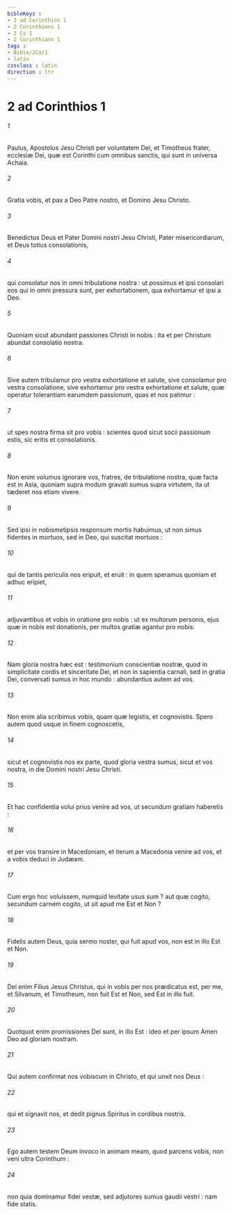 ```yaml
---
bibleKeys : 
- 2 ad Corinthios 1
- 2 Corinthiens 1
- 2 Co 1
- 2 Corinthians 1
tags : 
- Bible/2Co/1
- latin
cssclass : latin
direction : ltr
---
```


# 2 ad Corinthios 1

###### 1
Paulus, Apostolus Jesu Christi per voluntatem Dei, et Timotheus frater, ecclesiæ Dei, quæ est Corinthi cum omnibus sanctis, qui sunt in universa Achaia.
###### 2
Gratia vobis, et pax a Deo Patre nostro, et Domino Jesu Christo.
###### 3
Benedictus Deus et Pater Domini nostri Jesu Christi, Pater misericordiarum, et Deus totius consolationis,
###### 4
qui consolatur nos in omni tribulatione nostra : ut possimus et ipsi consolari eos qui in omni pressura sunt, per exhortationem, qua exhortamur et ipsi a Deo.
###### 5
Quoniam sicut abundant passiones Christi in nobis : ita et per Christum abundat consolatio nostra.
###### 6
Sive autem tribulamur pro vestra exhortatione et salute, sive consolamur pro vestra consolatione, sive exhortamur pro vestra exhortatione et salute, quæ operatur tolerantiam earumdem passionum, quas et nos patimur :
###### 7
ut spes nostra firma sit pro vobis : scientes quod sicut socii passionum estis, sic eritis et consolationis.
###### 8
Non enim volumus ignorare vos, fratres, de tribulatione nostra, quæ facta est in Asia, quoniam supra modum gravati sumus supra virtutem, ita ut tæderet nos etiam vivere.
###### 9
Sed ipsi in nobismetipsis responsum mortis habuimus, ut non simus fidentes in mortuos, sed in Deo, qui suscitat mortuos :
###### 10
qui de tantis periculis nos eripuit, et eruit : in quem speramus quoniam et adhuc eripiet,
###### 11
adjuvantibus et vobis in oratione pro nobis : ut ex multorum personis, ejus quæ in nobis est donationis, per multos gratiæ agantur pro nobis.
###### 12
Nam gloria nostra hæc est : testimonium conscientiæ nostræ, quod in simplicitate cordis et sinceritate Dei, et non in sapientia carnali, sed in gratia Dei, conversati sumus in hoc mundo : abundantius autem ad vos.
###### 13
Non enim alia scribimus vobis, quam quæ legistis, et cognovistis. Spero autem quod usque in finem cognoscetis,
###### 14
sicut et cognovistis nos ex parte, quod gloria vestra sumus, sicut et vos nostra, in die Domini nostri Jesu Christi.
###### 15
Et hac confidentia volui prius venire ad vos, ut secundum gratiam haberetis :
###### 16
et per vos transire in Macedoniam, et iterum a Macedonia venire ad vos, et a vobis deduci in Judæam.
###### 17
Cum ergo hoc voluissem, numquid levitate usus sum ? aut quæ cogito, secundum carnem cogito, ut sit apud me Est et Non ?
###### 18
Fidelis autem Deus, quia sermo noster, qui fuit apud vos, non est in illo Est et Non.
###### 19
Dei enim Filius Jesus Christus, qui in vobis per nos prædicatus est, per me, et Silvanum, et Timotheum, non fuit Est et Non, sed Est in illo fuit.
###### 20
Quotquot enim promissiones Dei sunt, in illo Est : ideo et per ipsum Amen Deo ad gloriam nostram.
###### 21
Qui autem confirmat nos vobiscum in Christo, et qui unxit nos Deus :
###### 22
qui et signavit nos, et dedit pignus Spiritus in cordibus nostris.
###### 23
Ego autem testem Deum invoco in animam meam, quod parcens vobis, non veni ultra Corinthum :
###### 24
non quia dominamur fidei vestæ, sed adjutores sumus gaudii vestri : nam fide statis.
